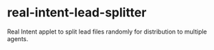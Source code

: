 # real-intent-lead-splitter
Real Intent applet to split lead files randomly for distribution to multiple agents.
